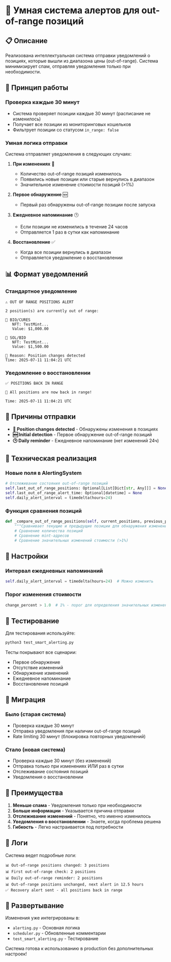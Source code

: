 # 🧠 Умная система алертов для out-of-range позиций

## 📋 Описание

Реализована интеллектуальная система отправки уведомлений о позициях, которые вышли из диапазона цены (out-of-range). Система минимизирует спам, отправляя уведомления только при необходимости.

## 🔄 Принцип работы

### Проверка каждые 30 минут
- Система проверяет позиции каждые 30 минут (расписание не изменилось)
- Получает все позиции из мониторинговых кошельков
- Фильтрует позиции со статусом `in_range: false`

### Умная логика отправки
Система отправляет уведомления в следующих случаях:

1. **При изменениях** 🔄
   - Количество out-of-range позиций изменилось
   - Появились новые позиции или старые вернулись в диапазон
   - Значительное изменение стоимости позиций (>1%)

2. **Первое обнаружение** 🆕
   - Первый раз обнаружены out-of-range позиции после запуска

3. **Ежедневное напоминание** 🕒
   - Если позиции не изменились в течение 24 часов
   - Отправляется 1 раз в сутки как напоминание

4. **Восстановление** ✅
   - Когда все позиции вернулись в диапазон
   - Отправляется уведомление о восстановлении

## 📊 Формат уведомлений

### Стандартное уведомление
```
⚠️ OUT OF RANGE POSITIONS ALERT

2 position(s) are currently out of range:

📍 BIO/CURES
   NFT: TestMint...
   Value: $1,000.00

📍 SOL/BIO
   NFT: TestMint...
   Value: $1,500.00

🔄 Reason: Position changes detected
Time: 2025-07-11 11:04:21 UTC
```

### Уведомление о восстановлении
```
✅ POSITIONS BACK IN RANGE

🎉 All positions are now back in range!

Time: 2025-07-11 11:04:21 UTC
```

## 🎯 Причины отправки

- **🔄 Position changes detected** - Обнаружены изменения в позициях
- **🆕 Initial detection** - Первое обнаружение out-of-range позиций
- **🕒 Daily reminder** - Ежедневное напоминание (нет изменений 24ч)

## 💾 Техническая реализация

### Новые поля в AlertingSystem
```python
# Отслеживание состояния out-of-range позиций
self.last_out_of_range_positions: Optional[List[Dict[str, Any]]] = None
self.last_out_of_range_alert_time: Optional[datetime] = None
self.daily_alert_interval = timedelta(hours=24)
```

### Функция сравнения позиций
```python
def _compare_out_of_range_positions(self, current_positions, previous_positions) -> bool:
    """Сравнивает текущие и предыдущие позиции для обнаружения изменений"""
    # Сравнение количества позиций
    # Сравнение mint-адресов
    # Сравнение значительных изменений стоимости (>1%)
```

## 🔧 Настройки

### Интервал ежедневных напоминаний
```python
self.daily_alert_interval = timedelta(hours=24)  # Можно изменить
```

### Порог изменения стоимости
```python
change_percent > 1.0  # 1% - порог для определения значительных изменений
```

## 🧪 Тестирование

Для тестирования используйте:
```bash
python3 test_smart_alerting.py
```

Тесты покрывают все сценарии:
- Первое обнаружение
- Отсутствие изменений
- Обнаружение изменений
- Ежедневное напоминание
- Восстановление позиций

## 🔄 Миграция

### Было (старая система)
- Проверка каждые 30 минут
- Отправка уведомления при наличии out-of-range позиций
- Rate limiting 30 минут (блокировка повторных уведомлений)

### Стало (новая система)
- Проверка каждые 30 минут (без изменений)
- Отправка только при изменениях ИЛИ раз в сутки
- Отслеживание состояния позиций
- Уведомления о восстановлении

## 🎉 Преимущества

1. **Меньше спама** - Уведомления только при необходимости
2. **Больше информации** - Указывается причина отправки
3. **Отслеживание изменений** - Понятно, что именно изменилось
4. **Уведомления о восстановлении** - Знаете, когда проблема решена
5. **Гибкость** - Легко настраивается под потребности

## 📝 Логи

Система ведет подробные логи:
```
📊 Out-of-range positions changed: 3 positions
📊 First out-of-range check: 2 positions
📊 Daily out-of-range reminder: 2 positions
📊 Out-of-range positions unchanged, next alert in 12.5 hours
✅ Recovery alert sent - all positions back in range
```

## 🚀 Развертывание

Изменения уже интегрированы в:
- `alerting.py` - Основная логика
- `scheduler.py` - Обновленные комментарии
- `test_smart_alerting.py` - Тестирование

Система готова к использованию в production без дополнительных настроек! 